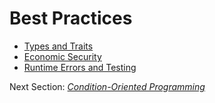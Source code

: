 # Best Practices

* [Types and Traits](./ttraits.md)
* [Economic Security](./econsecurity.md)
* [Runtime Errors and Testing](./errtesting.md)

Next Section: *[Condition-Oriented Programming](../declarative/README.md)*